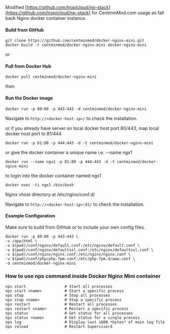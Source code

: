 Modified [https://github.com/tropicloud/np-stack](https://github.com/tropicloud/np-stack) for CentminMod.com usage as fall back Nginx docker container instance.

#### Build from GitHub
    git clone https://github.com/centminmod/docker-nginx-mini.git
    docker build -t centminmod/docker-nginx-mini docker-nginx-mini
    

or

#### Pull from Docker Hub
    docker pull centminmod/docker-nginx-mini
    

then

#### Run the Docker image
    docker run -p 80:80 -p 443:443 -d centminmod/docker-nginx-mini 
  
Navigate to `http://<docker-host-ip>/` to check the installation.

or if you already have server on local docker host port 80/443, map local docker host port to 81/444

    docker run -p 81:80 -p 444:443 -d -t centminmod/docker-nginx-mini

or give the docker container a unique name i.e. --name ngx1

    docker run --name ngx1 -p 81:80 -p 444:443 -d -t centminmod/docker-nginx-mini

to login into the docker container named ngx1

    docker exec -ti ngx1 /bin/bash

Nginx vhost directory at /etc/nginx/conf.d/

Navigate to `http://<docker-host-ip>:81/` to check the installation.

#### Example Configuration
Make sure to build from GitHub or to include your own config files.

    docker run -p 80:80 -p 443:443 \
    -v /app/html \
    -v $(pwd)/conf/nginx/default.conf:/etc/nginx/default.conf \
    -v $(pwd)/conf/nginx/defaultssl.conf:/etc/nginx/defaultssl.conf \
    -v $(pwd)/conf/nginx/nginx.conf:/etc/nginx/nginx.conf \
    -v $(pwd)/conf/php/php-fpm.conf:/etc/php-fpm.d/www.conf \
    -d centminmod/docker-nginx-mini

### How to use nps command inside Docker Nginx Mini container
  
    nps start                 # Start all processes
    nps start <name>          # Start a specific process
    nps stop                  # Stop all processes
    nps stop <name>           # Stop a specific process
    nps restart               # Restart all processes
    nps restart <name>        # Restart a specific process
    nps status                # Get status for all processes
    nps status <name>         # Get status for a single process
    nps log                   # Display last 1600 *bytes* of main log file
    nps reload                # Restart Supervisord    
    
